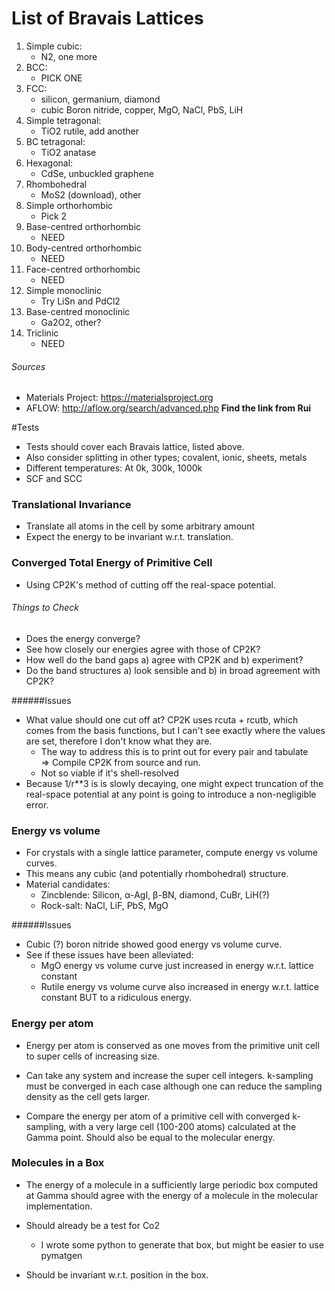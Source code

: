 
# List of Bravais Lattices
1. Simple cubic: 
    * N2, one more 
2. BCC:
    * PICK ONE
3. FCC:
    * silicon, germanium, diamond
    * cubic Boron nitride, copper, MgO, NaCl, PbS, LiH  
4. Simple tetragonal:
    * TiO2 rutile, add another
5. BC tetragonal:
    * TiO2 anatase
6. Hexagonal:
    * CdSe, unbuckled graphene
7. Rhombohedral
    * MoS2 (download), other
8. Simple orthorhombic
    * Pick 2
9. Base-centred orthorhombic
    * NEED
10. Body-centred orthorhombic
    * NEED
11. Face-centred orthorhombic
    * NEED
12. Simple monoclinic
    * Try LiSn and PdCl2
13. Base-centred monoclinic
    * Ga2O2, other?
14. Triclinic 
    * NEED

###### Sources
* Materials Project: https://materialsproject.org
* AFLOW: http://aflow.org/search/advanced.php  **Find the link from Rui**

#Tests
* Tests should cover each Bravais lattice, listed above. 
* Also consider splitting in other types; covalent, ionic, sheets, metals
* Different temperatures: At 0k, 300k, 1000k
* SCF and SCC 


### Translational Invariance 
* Translate all atoms in the cell by some arbitrary amount 
* Expect the energy to be invariant w.r.t. translation. 



### Converged Total Energy of Primitive Cell 
* Using CP2K's method of cutting off the real-space potential.

###### Things to Check
* Does the energy converge?
* See how closely our energies agree with those of CP2K?
* How well do the band gaps a) agree with CP2K and b) experiment? 
* Do the band structures a) look sensible and b) in broad agreement with CP2K? 

######Issues
* What value should one cut off at? CP2K uses rcuta + rcutb, which comes from the basis functions, 
but I can't see exactly where the values are set, therefore I don't know what they are.
    * The way to address this is to print out for every pair and tabulate   
    => Compile CP2K from source and run. 
    * Not so viable if it's shell-resolved 
* Because 1/r**3 is is slowly decaying, one might expect truncation of the real-space potential
at any point is going to introduce a non-negligible error. 



### Energy vs volume 
* For crystals with a single lattice parameter, compute energy vs volume curves.
* This means any cubic (and potentially rhombohedral) structure. 
* Material candidates: 
    * Zincblende: Silicon, α-AgI, β-BN, diamond, CuBr, LiH(?)
    * Rock-salt: NaCl, LiF, PbS, MgO

######Issues
* Cubic (?) boron nitride showed good energy vs volume curve.
* See if these issues have been alleviated:
    * MgO energy vs volume curve just increased in energy w.r.t. lattice constant
    * Rutile energy vs volume curve also increased in energy w.r.t. lattice constant BUT to a ridiculous 
    energy. 



### Energy per atom
* Energy per atom is conserved as one moves from the primitive unit cell to super cells of increasing
size.

* Can take any system and increase the super cell integers. k-sampling must be converged in each case 
although one can reduce the sampling density as the cell gets larger. 

* Compare the energy per atom of a primitive cell with converged k-sampling, with a very large cell (100-200 atoms) 
calculated at the Gamma point. Should also be equal to the molecular energy. 



### Molecules in a Box
* The energy of a molecule in a sufficiently large periodic box computed at Gamma should agree with 
the energy of a molecule in the molecular implementation. 

* Should already be a test for Co2 
    * I wrote some python to generate that box, but might be easier to use pymatgen
* Should be invariant w.r.t. position in the box.



 